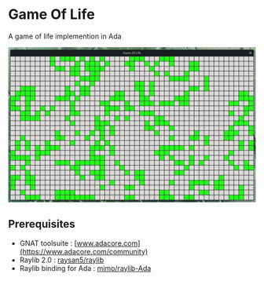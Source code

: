 # Game Of Life

A game of life implemention in Ada

![gif capture](https://github.com/mimo/gameoflife/blob/master/capture.gif)

## Prerequisites

- GNAT toolsuite : [www.adacore.com](https://www.adacore.com/community)
- Raylib 2.0 : [raysan5/raylib](https://github.com/raysan5/raylib)
- Raylib binding for Ada : [mimo/raylib-Ada](https://github.com/mimo/raylib-Ada)

